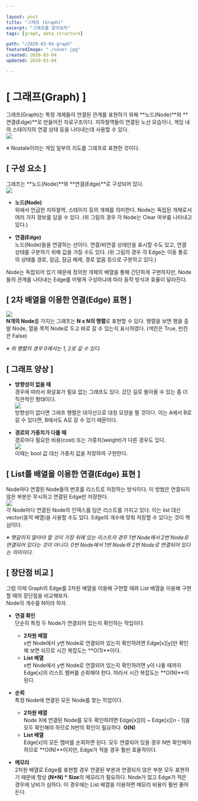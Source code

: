 ```yaml
---

layout: post
title: "그래프 (Graph)"
excerpt: "그래프를 알아보자"
tags: [graph, data_structure]

path: "/2020-03-04-graph"
featuredImage: "./cover.jpg"
created: 2020-03-04
updated: 2020-03-04

---
```


# \[ 그래프(Graph) \]  
그래프(Graph)는 특정 개체들이 연결된 관계를 표현하기 위해 **노드(Node)**와 **연결(Edge)**로 만들어진 자료구조이다. 지하철역들이 연결된 노선 모습이나, 게임 내의 스테이지의 연결 상태 등을 나타내는데 사용할 수 있다.  
![]({{site.page_url}}/assets/img/graph_nostale_map.png)  

※ Nostale이라는 게임 일부의 지도를 그래프로 표현한 것이다.  


## \[ 구성 요소 \]  
그래프는 **노드(Node)**와 **연결(Edge)**로 구성되어 있다.  
![]({{site.page_url}}/assets/img/graph_model.png)  
* **노드(Node)**  
  위에서 언급한 지하철역, 스테이지 등의 개체를 의미한다. Node는 독립된 개체로서 여러 가지 정보를 담을 수 있다. (위 그림의 경우 각 Node는 Clear 여부를 나타내고 있다.)  
  
* **연결(Edge)**  
  노드(Node)들을 연결하는 선이다. 연결/비연결 상태만을 표시할 수도 있고, 연결 상태를 구분하기 위해 값을 가질 수도 있다. (위 그림의 경우 각 Edge는 이동 통로의 상태를 경로, 잠금, 잠금 해제, 경로 없음 등으로 구분하고 있다.)  
  
Node는 독립되어 있기 때문에 정의한 개체의 배열을 통해 간단하게 구현하지만, Node들의 관계를 나타내는 Edge를 어떻게 구성하냐에 따라 동작 방식과 효율이 달라진다.  

## \[ 2차 배열을 이용한 연결(Edge) 표현 ]  
![]({{site.page_url}}/assets/img/graph_direction.png)  
**N개의 Node**를 가지는 그래프는 **N x N의 행렬**로 표현할 수 있다. 행렬을 보면 행을 출발 Node, 열을 목적 Node로 두고 바로 갈 수 있는지 표시하였다. (색칸은 True, 빈칸은 False)  

*※ 위 행렬의 경우 0에서는 1, 2로 갈 수 있다.*  

## \[ 그래프 양상 \]  
* **방향성이 없을 때**  
  경우에 따라서 화살표가 필요 없는 그래프도 있다. 갔던 길로 돌아올 수 있는 좀 더 직관적인 형태이다.  
  ![]({{site.page_url}}/assets/img/graph_no_direction.png)  
  방향성이 없다면 그래프 행렬은 대각선으로 대칭 모양을 띌 것이다. 이는 A에서 B로 갈 수 있다면, B에서도 A로 갈 수 있기 때문이다.  
  
* **경로의 가중치가 다를 때**  
  경로마다 필요한 비용(cost) 또는 가중치(weight)가 다른 경우도 있다.  
  ![]({{site.page_url}}/assets/img/graph_weight.png)  
  이때는 bool 값 대신 가중치 값을 저장하여 구현한다.  
  
## \[ List를 배열을 이용한 연결(Edge) 표현 \]  
  Node마다 연결된 Node들의 번호를 리스트로 저장하는 방식이다. 이 방법은 연결되지 않은 부분은 무시하고 연결된 Edge만 저장한다.  
  ![]({{site.page_url}}/assets/img/graph_graph_list.png)  
  각 Node마다 연결된 Node의 인덱스를 담은 리스트를 가지고 있다. 이는 list 대신 vector(동적 배열)을 사용할 수도 있다. Edge의 개수에 맞춰 저장할 수 있다는 것이 핵심이다.  
  
  *※ 헷갈리지 말아야 할 것이 가장 위에 있는 리스트의 경우 1번 Node에서 2번 Node로 연결되어 있다는 것이 아니다. 0번 Node에서 1번 Node와 2번 Node로 연결되어 있다는 의미이다.*  
  
## \[ 장단점 비교 \]  
  그럼 이제 Graph의 Edge를 2차원 배열을 이용해 구현할 때와 List 배열을 이용해 구현할 때의 장단점을 비교해보자.  
  Node의 개수를 N이라 하자.  
  * **연결 확인**  
    단순히 특정 두 Node가 연결되어 있는지 확인하는 작업이다.
    * **2차원 배열**  
      x번 Node에서 y번 Node로 연결되어 있는지 확인하려면 Edge[x][y]만 확인해 보면 되므로 시간 복잡도는 **O(1)**이다.  
    * **List 배열**  
      x번 Node에서 y번 Node로 연결되어 있는지 확인하려면 y이 나올 때까지 Edge[x]의 리스트 멤버를 순회해야 한다. 따라서 시간 복잡도는 **O(N)**이 된다.  
      
  * **순회**  
    특정 Node에 연결된 모든 Node를 찾는 작업이다.  
    * **2차원 배열**  
      Node X에 연결된 Node를 모두 확인하려면 Edge[x][0] ~ Edge[x][n - 1]을 모두 확인해야 하므로 N번의 확인이 필요하다. **O(N)**  
    * **List 배열**  
      Edge[x]의 모든 멤버를 순회하면 된다. 모두 연결되어 있을 경우 N번 확인해야 하므로 **O(N)**이지만, Edge가 적을 경우 훨씬 효율적이다.  
      
  * **메모리**  
    2차원 배열로 Edge를 표현할 경우 연결된 부분과 연결되지 않은 부분 모두 표현하기 때문에 항상 **(N*N) * Size**의 메모리가 필요하다. Node가 많고 Edge가 적은 경우에 낭비가 심하다. 이 경우에는 List 배열을 이용하면 메모리 비용이 훨씬 줄어든다.  
    